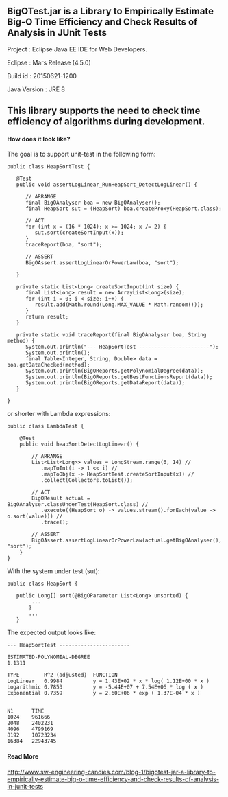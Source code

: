 BigOTest.jar is a Library to Empirically Estimate Big-O Time Efficiency and Check Results of Analysis in JUnit Tests
--------------------------------------------------------------------------------------------------------------------

Project : Eclipse Java EE IDE for Web Developers.

Eclipse : Mars Release (4.5.0)

Build id : 20150621-1200

Java Version : JRE 8

This library supports the need to check time efficiency of algorithms during development. 
-----------------------------------------------------------------------------------------

#### How does it look like?

The goal is to support unit-test in the following form:

	public class HeapSortTest {
	
	   @Test
	   public void assertLogLinear_RunHeapSort_DetectLogLinear() {
	
	      // ARRANGE
	      final BigOAnalyser boa = new BigOAnalyser();
	      final HeapSort sut = (HeapSort) boa.createProxy(HeapSort.class);

	      // ACT
	      for (int x = (16 * 1024); x >= 1024; x /= 2) {
	         sut.sort(createSortInput(x));
	      }
	      traceReport(boa, "sort");
	
	      // ASSERT
	      BigOAssert.assertLogLinearOrPowerLaw(boa, "sort");
	
	   }
	
	   private static List<Long> createSortInput(int size) {
	      final List<Long> result = new ArrayList<Long>(size);
	      for (int i = 0; i < size; i++) {
	         result.add(Math.round(Long.MAX_VALUE * Math.random()));
	      }
	      return result;
	   }
	
	   private static void traceReport(final BigOAnalyser boa, String method) {
	      System.out.println("--- HeapSortTest -----------------------");
	      System.out.println();
	      final Table<Integer, String, Double> data = boa.getDataChecked(method);
	      System.out.println(BigOReports.getPolynomialDegree(data));
	      System.out.println(BigOReports.getBestFunctionsReport(data));
	      System.out.println(BigOReports.getDataReport(data));
	   }
	
	}
	
or shorter with Lambda expressions:

    public class LambdaTest {

        @Test
        public void heapSortDetectLogLinear() {
	
            // ARRANGE
            List<List<Long>> values = LongStream.range(6, 14) //
	           .mapToInt(i -> 1 << i) //
	           .mapToObj(x -> HeapSortTest.createSortInput(x)) //
	           .collect(Collectors.toList());
	
            // ACT
            BigOResult actual = BigOAnalyser.classUnderTest(HeapSort.class) //
	           .execute((HeapSort o) -> values.stream().forEach(value -> o.sort(value))) //
	           .trace();
	
            // ASSERT
            BigOAssert.assertLogLinearOrPowerLaw(actual.getBigOAnalyser(), "sort");
        }
    } 	
	
With the system under test (sut):

	public class HeapSort {
	
	   public Long[] sort(@BigOParameter List<Long> unsorted) {
			...		
		   }
		   ...
	   }

	
The expected output looks like:


	--- HeapSortTest -----------------------
	
	ESTIMATED-POLYNOMIAL-DEGREE
	1.1311
	
	TYPE      	R^2 (adjusted)	FUNCTION
	LogLinear	0.9984  		y = 1.43E+02 * x * log( 1.12E+00 * x )
	Logarithmic	0.7853  		y = -5.44E+07 + 7.54E+06 * log ( x )
	Exponential	0.7359  		y = 2.60E+06 * exp ( 1.37E-04 * x )
	
	
	N1		TIME
	1024	961666
	2048	2402231
	4096	4799169
	8192	10723234
	16384	22943745


#### Read More
http://www.sw-engineering-candies.com/blog-1/bigotest-jar-a-library-to-empirically-estimate-big-o-time-efficiency-and-check-results-of-analysis-in-junit-tests

